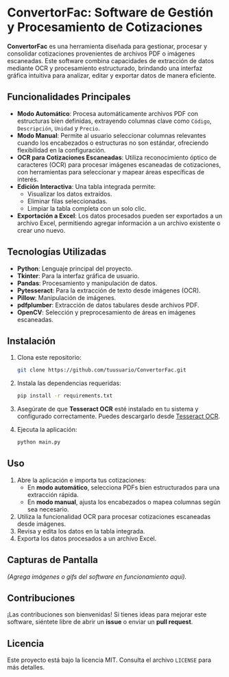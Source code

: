 # ConvertorFac: Software de Gestión y Procesamiento de Cotizaciones

**ConvertorFac** es una herramienta diseñada para gestionar, procesar y consolidar cotizaciones provenientes de archivos PDF o imágenes escaneadas. Este software combina capacidades de extracción de datos mediante OCR y procesamiento estructurado, brindando una interfaz gráfica intuitiva para analizar, editar y exportar datos de manera eficiente.

## Funcionalidades Principales

- **Modo Automático**: Procesa automáticamente archivos PDF con estructuras bien definidas, extrayendo columnas clave como `Código`, `Descripción`, `Unidad` y `Precio`.
- **Modo Manual**: Permite al usuario seleccionar columnas relevantes cuando los encabezados o estructuras no son estándar, ofreciendo flexibilidad en la configuración.
- **OCR para Cotizaciones Escaneadas**: Utiliza reconocimiento óptico de caracteres (OCR) para procesar imágenes escaneadas de cotizaciones, con herramientas para seleccionar y mapear áreas específicas de interés.
- **Edición Interactiva**: Una tabla integrada permite:
  - Visualizar los datos extraídos.
  - Eliminar filas seleccionadas.
  - Limpiar la tabla completa con un solo clic.
- **Exportación a Excel**: Los datos procesados pueden ser exportados a un archivo Excel, permitiendo agregar información a un archivo existente o crear uno nuevo.

## Tecnologías Utilizadas

- **Python**: Lenguaje principal del proyecto.
- **Tkinter**: Para la interfaz gráfica de usuario.
- **Pandas**: Procesamiento y manipulación de datos.
- **Pytesseract**: Para la extracción de texto desde imágenes (OCR).
- **Pillow**: Manipulación de imágenes.
- **pdfplumber**: Extracción de datos tabulares desde archivos PDF.
- **OpenCV**: Selección y preprocesamiento de áreas en imágenes escaneadas.

## Instalación

1. Clona este repositorio:
   ```bash
   git clone https://github.com/tuusuario/ConvertorFac.git
   ```
2. Instala las dependencias requeridas:
   ```bash
   pip install -r requirements.txt
   ```
3. Asegúrate de que **Tesseract OCR** esté instalado en tu sistema y configurado correctamente. Puedes descargarlo desde [Tesseract OCR](https://github.com/tesseract-ocr/tesseract).

4. Ejecuta la aplicación:
   ```bash
   python main.py
   ```

## Uso

1. Abre la aplicación e importa tus cotizaciones:
   - En **modo automático**, selecciona PDFs bien estructurados para una extracción rápida.
   - En **modo manual**, ajusta los encabezados o mapea columnas según sea necesario.
2. Utiliza la funcionalidad OCR para procesar cotizaciones escaneadas desde imágenes.
3. Revisa y edita los datos en la tabla integrada.
4. Exporta los datos procesados a un archivo Excel.

## Capturas de Pantalla

*(Agrega imágenes o gifs del software en funcionamiento aquí).*

## Contribuciones

¡Las contribuciones son bienvenidas! Si tienes ideas para mejorar este software, siéntete libre de abrir un **issue** o enviar un **pull request**.

## Licencia

Este proyecto está bajo la licencia MIT. Consulta el archivo `LICENSE` para más detalles.


